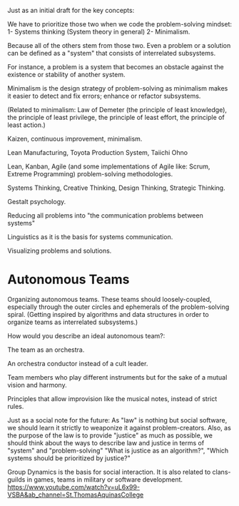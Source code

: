 Just as an initial draft for the key concepts:

We have to prioritize those two when we code the problem-solving mindset:
1- Systems thinking (System theory in general)
2- Minimalism.

Because all of the others stem from those two. Even a problem or a solution can be defined as a "system" that consists of interrelated subsystems. 

For instance, a problem is a system that becomes an obstacle against the existence or stability of another system.

Minimalism is the design strategy of problem-solving as minimalism makes it easier to detect and fix errors; enhance or refactor subsystems.

(Related to minimalism: Law of Demeter (the principle of least knowledge), the principle of least privilege, the principle of least effort, the principle of least action.)


Kaizen, continuous improvement, minimalism.

Lean Manufacturing, Toyota Production System, Taiichi Ohno

Lean, Kanban, Agile (and some implementations of Agile like: Scrum, Extreme Programming) problem-solving methodologies.

Systems Thinking, Creative Thinking, Design Thinking, Strategic Thinking.

Gestalt psychology.

Reducing all problems into "the communication problems between systems"

Linguistics as it is the basis for systems communication.

Visualizing problems and solutions.

# Autonomous Teams

Organizing autonomous teams. These teams should loosely-coupled, especially through the outer circles and ephemerals of the problem-solving spiral.
(Getting inspired by algorithms and data structures in order to organize teams as interrelated subsystems.)

How would you describe an ideal autonomous team?:
 
The team as an orchestra. 

An orchestra conductor instead of a cult leader.

Team members who play different instruments but for the sake of a mutual vision and harmony.

Principles that allow improvision like the musical notes, instead of strict rules.

Just as a social note for the future:
As "law" is nothing but social software, we should learn it strictly to weaponize it against problem-creators.
Also, as the purpose of the law is to provide "justice" as much as possible, we should think about the ways to describe law and justice in terms of "system" and "problem-solving"
"What is justice as an algorithm?", "Which systems should be prioritized by justice?"

Group Dynamics is the basis for social interaction. It is also related to clans-guilds in games, teams in military or software development.
https://www.youtube.com/watch?v=uL6x99-VSBA&ab_channel=St.ThomasAquinasCollege
